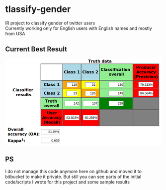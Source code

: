 tlassify-gender
===============

IR project to classify gender of twitter users<br>
Currently working only for English users with English names and mostly from USA<br>

## Current Best Result ##
![](https://github.com/puneetsl/tlassify-gender/blob/master/classification_results/best/ConfusionMatrix.png?raw=true)

## PS ##
I do not manage this code anymore here on github and moved it to bitbucket to make it private. But still you can see parts of the initial code/scripts I wrote for this project and some sample results
